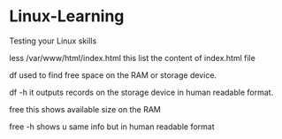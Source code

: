 # Linux-Learning
Testing your Linux skills

less /var/www/html/index.html this list the content of index.html file

df    used to find free space on the RAM or storage device. 

df -h    it outputs records on the storage device in human readable format.

free    this shows available size on the RAM

free -h     shows u same info but in human readable format 
